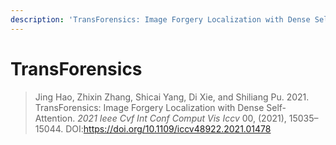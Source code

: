 ```yaml
---
description: 'TransForensics: Image Forgery Localization with Dense Self-Attention'
---
```


# TransForensics

> Jing Hao, Zhixin Zhang, Shicai Yang, Di Xie, and Shiliang Pu. 2021. TransForensics: Image Forgery Localization with Dense Self-Attention. _2021 Ieee Cvf Int Conf Comput Vis Iccv_ 00, (2021), 15035–15044. DOI:https://doi.org/10.1109/iccv48922.2021.01478
